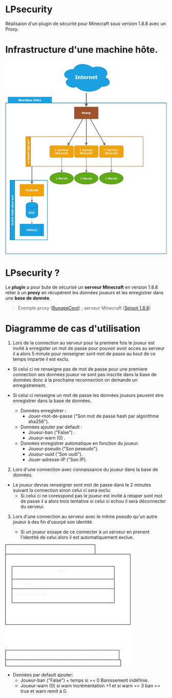 # LPsecurity 
Réalisaion d'un plugin de sécurité pour Minecraft sous version 1.8.8 avec un Proxy.


# Infrastructure d'une machine hôte.

![Diagramme de l'infrastructure serveur Erizia](doc/DiagInfrastructure.drawio.png)

# LPsecurity ?

Le **plugin** a pour bute de sécurisé un **serveur Minecraft** en version 1.8.8 relier à un **proxy** en récupérent les données joueurs et les enregistrer dans une **base de donnée**.
> Exemple proxy ([BungeeCord](https://www.spigotmc.org/wiki/bungeecord/))
, serveur Minecraft ([Spigot 1.8.8](https://www.spigotmc.org))

 

# Diagramme de cas d'utilisation

1. Lors de la connection au serveur pour la premiere fois le joueur est invité à enregister un mot de passe pour pouvoir avoir acces au serveur il a alors 5 minute pour renseigner sont mot de passe au bout de ce temps impartie il est exclu.

- Si celui ci ne renseigne pas de mot de passe pour une premiere connection ses données joueur ne sont pas inscrite dans la base de données donc à la prochaine reconnection on demande un enregistrement.

- Si celui ci renseigne un mot de passe les données joueurs peuvent etre enregistrer dans la base de données.
	- Données enregistrer : 
		-  	Jouer-mot-de-passe ("Son mot de passe hash par algorithme sha256").
	- Données ajouter par default :
		- 	Joueur-ban ("False") .
		- 	Joueur-warn (0) . 
	- Données enregistrer automatique en fonction du joueur:
		-	Joueur-pseudo ("Son peseudo").
		-   Joueur-uuid ("Son uudi").
		- 	Jouer-adresse-IP ("Son IP).

2. Lors d'une connection avec connaissance du joueur dans la base de données.

- Le joueur devras renseigner sont mot de passe dans le 2 minutes suivant la connection sinon celui ci sera exclu:
	- Si celui ci ne coresspond pas le joueur est invité à retaper sont mot de passe il a alors trois tentative si celui ci echou il sera déconnecter du serveur.

3. Lors d'une connection au serveur avec le même pseudo qu'un autre joueur à des fin d'usurpé son identité.

	- Si un joueur essaye de ce connecter à un serveur en prenent l'identité de celui alors il est automatiquement exclue.




![Diagramme de Class](doc/DiagClass-LPsecurity.drawio.png)


- Données par default ajouter:
	- 	Joueur-ban ("False") + temps si == 0 Banissement indéfinie.
	- 	Joueur-warn (0) si warn incrémentation +1 et si warn == 3 ban == true et warn remit à 0. 
